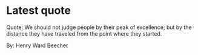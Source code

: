 # Latest quote 

Quote: We should not judge people by their peak of excellence; but by the distance they have traveled from the point where they started. 

By: Henry Ward Beecher